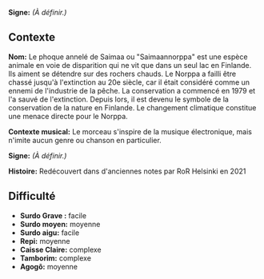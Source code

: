**Signe:** *(À définir.)*

## Contexte

**Nom:** Le phoque annelé de Saimaa ou "Saimaannorppa" est une espèce animale en
voie de disparition qui ne vit que dans un seul lac en Finlande. Ils aiment se
détendre sur des rochers chauds. Le Norppa a failli être chassé jusqu'à
l'extinction au 20e siècle, car il était considéré comme un ennemi de
l'industrie de la pêche. La conservation a commencé en 1979 et l'a sauvé de
l'extinction. Depuis lors, il est devenu le symbole de la conservation de la
nature en Finlande. Le changement climatique constitue une menace directe pour
le Norppa.

**Contexte musical:** Le morceau s'inspire de la musique électronique, mais
n'imite aucun genre ou chanson en particulier.

**Signe:** *(À définir.)*

**Histoire:** Redécouvert dans d'anciennes notes par RoR Helsinki en 2021

## Difficulté

* **Surdo Grave :** facile
* **Surdo moyen:** moyenne
* **Surdo aigu:** facile
* **Repi:** moyenne
* **Caisse Claire:** complexe
* **Tamborim:** complexe
* **Agogô:** moyenne
